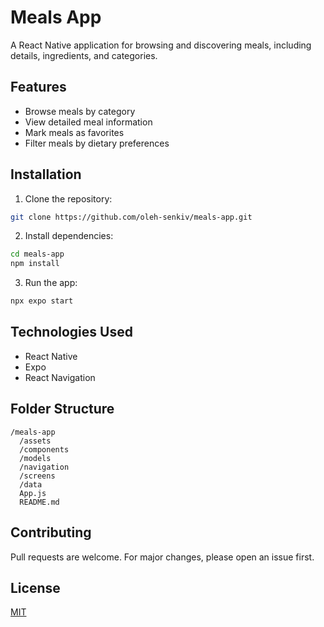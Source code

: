 # Meals App

A React Native application for browsing and discovering meals, including details, ingredients, and categories.

## Features

- Browse meals by category
- View detailed meal information
- Mark meals as favorites
- Filter meals by dietary preferences

## Installation

1. Clone the repository:
  ```bash
  git clone https://github.com/oleh-senkiv/meals-app.git
  ```
2. Install dependencies:
  ```bash
  cd meals-app
  npm install
  ```
3. Run the app:
  ```bash
  npx expo start
  ```

## Technologies Used

- React Native
- Expo
- React Navigation

## Folder Structure

```
/meals-app
  /assets
  /components
  /models
  /navigation
  /screens
  /data
  App.js
  README.md
```

## Contributing

Pull requests are welcome. For major changes, please open an issue first.

## License

[MIT](LICENSE)